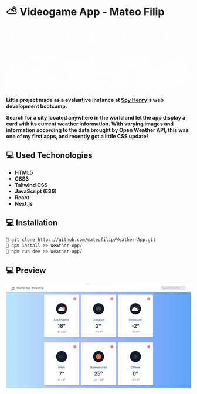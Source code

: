 # ⛅ **Videogame App - Mateo Filip**

![Hello there! I'm Mateo](assets/BANNER.gif)

**Little project made as a evaluative instance at [Soy Henry](https://www.soyhenry.com/)'s web development bootcamp.**

**Search for a city located anywhere in the world and let the app display a card with its current weather information. With varying images and information according to the data brought by Open Weather API, this was one of my first apps, and recently got a little CSS update!**

## 💻 **Used Techonologies**

- **HTML5**
- **CSS3**
- **Tailwind CSS**
- **JavaScript (ES6)**
- **React**
- **Next.js**

## 💻 **Installation**

```
🍂 git clone https://github.com/mateofilip/Weather-App.git
🍂 npm install >> Weather-App/
🍂 npm run dev >> Weather-App/
```

## 💻 **Preview**

<p>
<img alt='Weather App' src='./assets/WeatherApp.png'>
</p>
